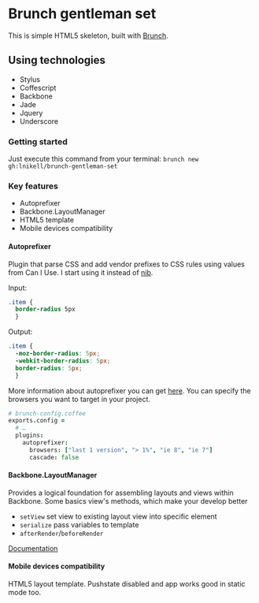 # Brunch gentleman set
This is simple HTML5 skeleton, built with [Brunch](brunch.io).
## Using technologies
* Stylus
* Coffescript
* Backbone
* Jade
* Jquery
* Underscore

### Getting started
Just execute this command from your terminal:
`brunch new gh:lnikell/brunch-gentleman-set`

### Key features
* Autoprefixer
* Backbone.LayoutManager
* HTML5 template
* Mobile devices compatibility


#### Autoprefixer
Plugin that parse CSS and add vendor prefixes to CSS rules using values from Can I Use. I start using it instead of [nib](https://github.com/tj/nib).

Input:
```css
.item {
  border-radius 5px
  }
```
Output:
```css
.item {
  -moz-border-radius: 5px;
  -webkit-border-radius: 5px;
  border-radius: 5px;
  }
```
More information about autoprefixer you can get [here](brunch.io).
You can specify the browsers you want to target in your project. 
```coffee
# brunch-config.coffee
exports.config =
  # … 
  plugins:
    autoprefixer:
      browsers: ["last 1 version", "> 1%", "ie 8", "ie 7"]
      cascade: false
```

#### Backbone.LayoutManager
Provides a logical foundation for assembling layouts and views within Backbone.
Some basics view's methods, which make your develop better
* `setView` set view to existing layout view into specific element  
* `serialize` pass variables to template
* `afterRender`/`beforeRender` 

[Documentation](https://github.com/tbranyen/backbone.layoutmanager)

#### Mobile devices compatibility
HTML5 layout template.
Pushstate disabled and app works good in static mode too.
